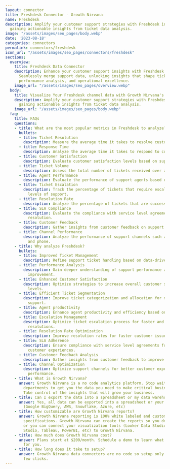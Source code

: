 ```yaml
---
layout: connector
title: Freshdesk Connector - Growth Nirvana
name: Freshdesk
description: Amplify your customer support strategies with Freshdesk integration,
  gaining actionable insights from ticket data analysis.
image: "/assets/images/seo_pages/body.webp"
date: '2023-08-18'
categories: connectors
permalink: connectors/freshdesk
icon_url: "/assets/images/seo_pages/connectors/freshdesk"
sections:
  overview:
    title: Freshdesk Data Connector
    description: Enhance your customer support insights with Freshdesk integration.
      Seamlessly merge support data, unlocking insights that shape ticket management,
      performance analysis, and operational excellence.
    image_url: "/assets/images/seo_pages/overview.webp"
  body:
    title: Visualize Your Freshdesk channel data with Growth Nirvana's Freshdesk Connector
    description: Amplify your customer support strategies with Freshdesk integration,
      gaining actionable insights from ticket data analysis.
    image_url: "/assets/images/seo_pages/body.webp"
  faq:
    title: FAQs
    questions:
    - title: What are the most popular metrics in Freshdesk to analyze?
      bullets:
      - title: Ticket Resolution
        description: Measure the average time it takes to resolve customer tickets.
      - title: Response Time
        description: Analyze the average time it takes to respond to customer tickets.
      - title: Customer Satisfaction
        description: Evaluate customer satisfaction levels based on support interactions.
      - title: Ticket Volume
        description: Assess the total number of tickets received over a given period.
      - title: Agent Performance
        description: Evaluate the performance of support agents based on key metrics.
      - title: Ticket Escalation
        description: Track the percentage of tickets that require escalation to higher
          levels of support.
      - title: Resolution Rate
        description: Analyze the percentage of tickets that are successfully resolved.
      - title: SLA Compliance
        description: Evaluate the compliance with service level agreements for ticket
          resolution.
      - title: Customer Feedback
        description: Gather insights from customer feedback on support experiences.
      - title: Channel Performance
        description: Analyze the performance of support channels such as email, chat,
          and phone.
    - title: Why analyze Freshdesk?
      bullets:
      - title: Improved Ticket Management
        description: Refine support ticket handling based on data-driven insights.
      - title: Performance Analysis
        description: Gain deeper understanding of support performance and areas for
          improvement.
      - title: Enhanced Customer Satisfaction
        description: Optimize strategies to increase overall customer satisfaction
          levels.
      - title: Efficient Ticket Segmentation
        description: Improve ticket categorization and allocation for more effective
          support.
      - title: Agent productivity
        description: Enhance agent productivity and efficiency based on key metrics.
      - title: Escalation Management
        description: Optimize ticket escalation process for faster and more accurate
          resolutions.
      - title: Resolution Rate Optimization
        description: Improve resolution rates for faster customer issue resolution.
      - title: SLA Adherence
        description: Ensure compliance with service level agreements for improved
          customer experiences.
      - title: Customer Feedback Analysis
        description: Gather insights from customer feedback to improve support processes.
      - title: Channel Optimization
        description: Optimize support channels for better customer experiences and
          performance.
    - title: What is Growth Nirvana?
      answer: Growth Nirvana is a no code analytics platform. Stop waiting for other
        departments to get you the data you need to make critical business decisions.
        Take control of the insights that will grow your business.
    - title: Can I export the data into a spreadsheet or my data warehouse?
      answer: Yes, all data can be exported into a spreadsheet or your data warehouse
        (Google BigQuery, AWS, Snowflake, Azure, etc)
    - title: How customizable are Growth Nirvana reports?
      answer: Growth Nirvana reporting is 100% white labeled and customized to your
        specifications. Growth Nirvana can create the reports so you don’t have to
        or you can connect your visualization tools (Looker Data Studio/Google Data
        Studio, Tableau, PowerBI, etc) to Growth Nirvana.
    - title: How much does Growth Nirvana cost?
      answer: Plans start at $200/month. Schedule a demo to learn what plan is best
        for you.
    - title: How long does it take to setup?
      answer: Growth Nirvana data connectors are no code so setup only requires a
        few clicks.
---
```

